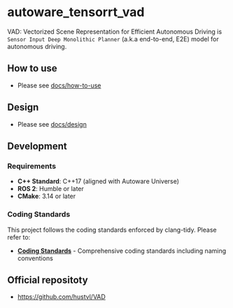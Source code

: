 # autoware_tensorrt_vad

VAD: Vectorized Scene Representation for Efficient Autonomous Driving is `Sensor Input Deep Monolithic Planner` (a.k.a end-to-end, E2E) model for autonomous driving.

## How to use

- Please see [docs/how-to-use](./docs/how-to-use/)

## Design

- Please see [docs/design](./docs/design/)

## Development

### Requirements

- **C++ Standard**: C++17 (aligned with Autoware Universe)
- **ROS 2**: Humble or later
- **CMake**: 3.14 or later

### Coding Standards

This project follows the coding standards enforced by clang-tidy. Please refer to:

- **[Coding Standards](./docs/design/coding_standards.md)** - Comprehensive coding standards including naming conventions

## Official repositoty

- <https://github.com/hustvl/VAD>
